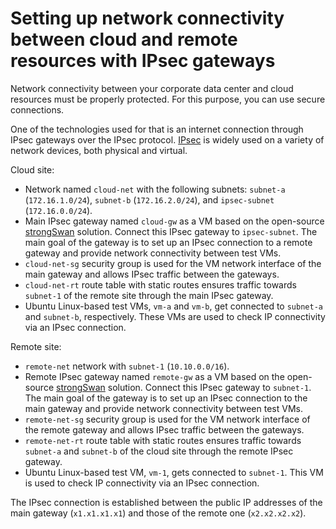 # Setting up network connectivity between cloud and remote resources with IPsec gateways


Network connectivity between your corporate data center and cloud resources must be properly protected. For this purpose, you can use secure connections.

One of the technologies used for that is an internet connection through IPsec gateways over the IPsec protocol. [IPsec](https://www.ietf.org/rfc/rfc2401.txt) is widely used on a variety of network devices, both physical and virtual.

Cloud site:

* Network named `cloud-net` with the following subnets: `subnet-a` (`172.16.1.0/24`), `subnet-b` (`172.16.2.0/24`), and `ipsec-subnet` (`172.16.0.0/24`).
* Main IPsec gateway named `cloud-gw` as a VM based on the open-source [strongSwan](https://github.com/strongswan/strongswan) solution. Connect this IPsec gateway to `ipsec-subnet`. The main goal of the gateway is to set up an IPsec connection to a remote gateway and provide network connectivity between test VMs.
* `cloud-net-sg` security group is used for the VM network interface of the main gateway and allows IPsec traffic between the gateways.
* `cloud-net-rt` route table with static routes ensures traffic towards `subnet-1` of the remote site through the main IPsec gateway.
* Ubuntu Linux-based test VMs, `vm-a` and `vm-b`, get connected to `subnet-a` and `subnet-b`, respectively. These VMs are used to check IP connectivity via an IPsec connection.

Remote site:

* `remote-net` network with `subnet-1` (`10.10.0.0/16`).
* Remote IPsec gateway named `remote-gw` as a VM based on the open-source [strongSwan](https://github.com/strongswan/strongswan) solution. Connect this IPsec gateway to `subnet-1`. The main goal of the gateway is to set up an IPsec connection to the main gateway and provide network connectivity between test VMs.
* `remote-net-sg` security group is used for the VM network interface of the remote gateway and allows IPsec traffic between the gateways.
* `remote-net-rt` route table with static routes ensures traffic towards `subnet-a` and `subnet-b` of the cloud site through the remote IPsec gateway.
* Ubuntu Linux-based test VM, `vm-1`, gets connected to `subnet-1`. This VM is used to check IP connectivity via an IPsec connection.

The IPsec connection is established between the public IP addresses of the main gateway (`x1.x1.x1.x1`) and those of the remote one (`x2.x2.x2.x2`).
